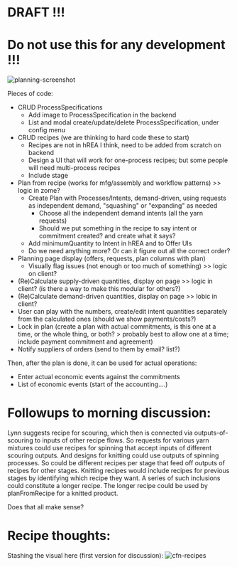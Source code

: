 # DRAFT !!! 
# Do not use this for any development !!!

![planning-screenshot](https://github.com/Carbon-Farm-Network/Requirements-Doc/assets/3776081/0ac31a44-102b-4e8c-93df-50b1463852d3)

Pieces of code:

* CRUD ProcessSpecifications
   * Add image to ProcessSpecification in the backend
   * List and modal create/update/delete ProcessSpecification, under config menu
* CRUD recipes (we are thinking to hard code these to start)
   * Recipes are not in hREA I think, need to be added from scratch on backend
   * Design a UI that will work for one-process recipes; but some people will need multi-process recipes
   * Include stage
* Plan from recipe (works for mfg/assembly and workflow patterns) >> logic in zome? 
   * Create Plan with Processes/Intents, demand-driven, using requests as independent demand, "squashing" or "expanding" as needed
       * Choose all the independent demand intents (all the yarn requests)
       * Should we put something in the recipe to say intent or commitment created?  and create what it says?
   * Add minimumQuantity to Intent in hREA and to Offer UIs
   * Do we need anything more?  Or can it figure out all the correct order?
* Planning page display (offers, requests, plan columns with plan)
   * Visually flag issues (not enough or too much of something) >> logic on client?
* (Re)Calculate supply-driven quantities, display on page >> logic in client? (is there a way to make this modular for others?)
* (Re)Calculate demand-driven quantities, display on page >> lobic in client?
* User can play with the numbers, create/edit intent quantities separately from the calculated ones (should we show payments/costs?)
* Lock in plan (create a plan with actual commitments, is this one at a time, or the whole thing, or both? > probably best to allow one at a time;  include payment commitment and agreement)
* Notify suppliers of orders (send to them by email?  list?)

Then, after the plan is done, it can be used for actual operations:

* Enter actual economic events against the commitments
* List of economic events (start of the accounting....)

# Followups to morning discussion:

Lynn suggests recipe for scouring, which then is connected via outputs-of-scouring to inputs of other recipe flows. So requests for various yarn mixtures could use recipes for spinning that accept inputs of different scouring outputs. And designs for knitting could use outputs of spinning processes. So could be different recipes per stage that feed off outputs of recipes for other stages. Knitting recipes would include recipes for previous stages by identifying which recipe they want. A series of such inclusions could constitute a longer recipe. The longer recipe could be used by planFromRecipe for a knitted product.

Does that all make sense?

# Recipe thoughts:

Stashing the visual here (first version for discussion):
![cfn-recipes](https://github.com/Carbon-Farm-Network/Requirements-Doc/assets/3776081/f6caf87f-332f-4d8d-9377-edcc264f5950)



